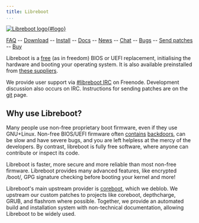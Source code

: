```yaml
---
title: Libreboot
...
```


[![Libreboot logo](logo/logo.svg "Canteloupe, the libreboot
mascot"){#logo}](faq.md#who-did-the-logo)

[FAQ](faq.md)                                                               --
[Download](download.md)                                                     --
[Install](docs/install/)                                                    --
[Docs](docs/)                                                               --
[News](news/)                                                               --
[Chat](https://webchat.freenode.net/?channels=libreboot)                    --
[Bugs](https://notabug.org/libreboot/libreboot/issues)                      --
[Send patches](git.md)                                                      --
[Buy](suppliers.md)

Libreboot is a [free](https://www.gnu.org/philosophy/free-sw.html) (as in
freedom) BIOS or UEFI replacement, initialising the hardware and booting your
operating system. It is also available preinstalled from
[these suppliers](suppliers.md).

We provide user support via [\#libreboot
IRC](https://webchat.freenode.net/?channels=libreboot) on Freenode. Development
discussion also occurs on IRC. Instructions for sending patches are
on the [git](git.md) page.

Why use Libreboot?
------------------

Many people use non-free proprietary boot firmware, even if they use GNU+Linux.
Non-free BIOS/UEFI firmware often
[contains](faq.md#intel) [backdoors](faq.md#amd), can be slow and have severe
bugs, and you are left helpless at the mercy of the developers. By contrast,
libreboot is fully free software, where anyone can contribute or inspect its
code.

Libreboot is faster, more secure and more reliable than most non-free
firmware. Libreboot provides many advanced features, like encrypted
/boot/, GPG signature checking before booting your kernel and more!

Libreboot's main upstream provider is [coreboot](https://www.coreboot.org/),
which we deblob. We upstream our custom patches to projects like coreboot,
depthcharge, GRUB, and flashrom where possible. Together, we provide an
automated build and installation system with non-technical documentation,
allowing Libreboot to be widely used.
